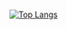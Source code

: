 ### 

[![Top Langs](https://github-readme-stats.vercel.app/api/top-langs/?username=not-fate&layout=compact)](https://github.com/anuraghazra/github-readme-stats)


<!--
**not-fate/not-fate** is a ✨ _special_ ✨ repository because its `README.md` (this file) appears on your GitHub profile.

Here are some ideas to get you started:

- 🔭 I’m currently working on ...
- 🌱 I’m currently learning ...
- 👯 I’m looking to collaborate on ...
- 🤔 I’m looking for help with ...
- 💬 Ask me about ...
- 📫 How to reach me: ...
- 😄 Pronouns: ...
- ⚡ Fun fact: ...
-->
